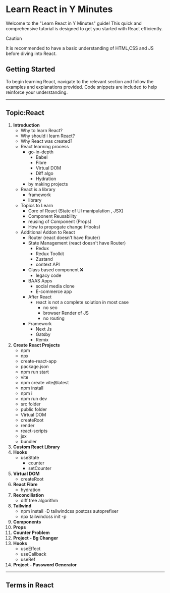 # Learn React in Y Minutes

Welcome to the "Learn React in Y Minutes" guide! This quick and comprehensive tutorial is designed to get you started with React efficiently.

> [!CAUTION]
> It is recommended to have a basic understanding of HTML,CSS and JS before diving into React.

## Getting Started

To begin learning React, navigate to the relevant section and follow the examples and explanations provided. Code snippets are included to help reinforce your understanding.

---

## Topic:React

1. **Introduction**
   - Why to learn React?
   - Why should i learn React?
   - Why React was created?
   - React learning process
     - go-in-depth
       - Babel
       - Fibre
       - Virtual DOM
       - Diff algo
       - Hydration
     - by making projects
   - React is a library
     - framework
     - library
   - Topics to Learn
     - Core of React (State of UI manipulation , JSX)
     - Component Reusability
     - reusing of Component (Props)
     - How to propogate change (Hooks)
   - Additional Addon to React
     - Router (react doesn't have Router)
     - State Management (react doesn't have Router)
       - Redux
       - Redux Toolkit
       - Zustand
       - context API
     - Class based component :x:
       - legacy code
     - BAAS Apps
       - social media clone
       - E-commerce app
     - After React
       - react is not a complete solution in most case
         - no seo
         - browser Render of JS
         - no routing
     - Framework
       - Next Js
       - Gatsby
       - Remix
2. **Create React Projects**
   - npm
   - npx
   - create-react-app
   - package.json
   - npm run start
   - vite
   - npm create vite@latest
   - npm install
   - npm i
   - npm run dev
   - src folder
   - public folder
   - Virtual DOM
   - createRoot
   - render
   - react-scripts
   - jsx
   - bundler
3. **Custom React Library**
4. **Hooks**
   - useState
     - counter
     - setCounter
5. **Virtual DOM**
    - createRoot
6. **React Fibre**
    - hydration
7. **Reconciliation**
    - diff tree algorithm
8. **Tailwind**
    - npm install -D tailwindcss postcss autoprefixer
    - npx tailwindcss init -p  
9. **Components**
10. **Props**
11. **Counter Problem**
12. **Project - Bg Changer**
13. **Hooks**
    - useEffect
    - useCallback
    - useRef
14. **Project - Password Generator**

---

## Terms in React
